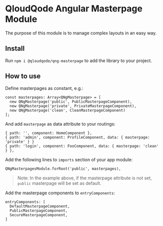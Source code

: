 # QloudQode Angular Masterpage Module

The purpose of this module is to manage complex layouts in an easy way.

## Install

Run `npm i @qloudqode/qng-masterpage` to add the library to your project.

## How to use

Define masterpages as constant, e.g.:

    const masterpages: Array<QNgMasterpage> = [
      new QNgMasterpage('public', PublicMasterpageComponent),
      new QNgMasterpage('private', PrivateMasterpageComponent),
      new QNgMasterpage('clean', CleanMasterpageComponent)
    ];

And add `masterpage` as data attribute to your routings:

    { path: '', component: HomeComponent },
    { path: 'admin', component: ProfileComponent, data: { masterpage: 'private' } }
    { path: 'login', component: FooComponent, data: { masterpage: 'clean' } },


Add the following lines to `imports` section of your app module:

    QNgMasterpagesModule.forRoot('public', masterpages),

> Note: In the example above, if the masterpage attribute is not set, `public` masterpage will be set as default.

Add the masterpage components to `entryComponents`:

    entryComponents: [
      DefaultMasterpageComponent,
      PublicMasterpageComponent,
      SecureMasterpageComponent,
    ]
